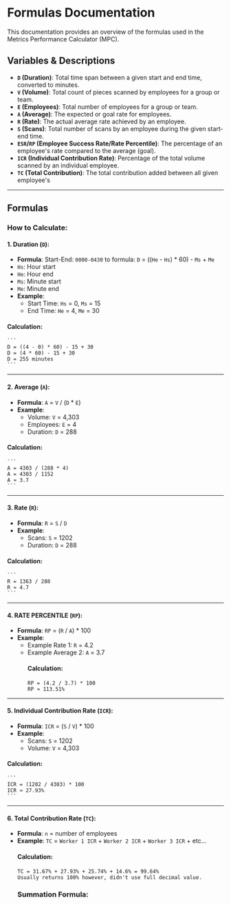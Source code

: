 # Formulas Documentation

This documentation provides an overview of the formulas used in the Metrics Performance Calculator (MPC).

## Variables & Descriptions

- **`D` (Duration)**: Total time span between a given start and end time, converted to minutes.
- **`V` (Volume)**: Total count of pieces scanned by employees for a group or team.
- **`E` (Employees)**: Total number of employees for a group or team.
- **`A` (Average)**: The expected or goal rate for employees.
- **`R` (Rate)**: The actual average rate achieved by an employee.
- **`S` (Scans)**: Total number of scans by an employee during the given start-end time.
- **`ESR`/`RP` (Employee Success Rate/Rate Percentile)**: The percentage of an employee's rate compared to the average (goal).
- **`ICR` (Individual Contribution Rate)**: Percentage of the total volume scanned by an individual employee.
- **`TC` (Total Contribution)**: The total contribution added between all given employee's

---

## Formulas

### How to Calculate:

#### **1. Duration (`D`)**:

- **Formula**: Start-End: `0000-0430` to formula: `D` = ((`He` - `Hs`) \* 60) - `Ms` + `Me`
- `Hs`: Hour start
- `He`: Hour end
- `Ms`: Minute start
- `Me`: Minute end
- **Example**:
  - Start Time: `Hs` = 0, `Ms` = 15
  - End Time: `He` = 4, `Me` = 30

#### Calculation:

    ```
    D = ((4 - 0) * 60) - 15 + 30
    D = (4 * 60) - 15 + 30
    D = 255 minutes
    ```

---

#### **2. Average (`A`)**:

- **Formula**: `A` = `V` / (`D` \* `E`)
- **Example**:
  - Volume: `V` = 4,303
  - Employees: `E` = 4
  - Duration: `D` = 288

#### Calculation:

    ```
    A = 4303 / (288 * 4)
    A = 4303 / 1152
    A ≈ 3.7
    ```

---

#### **3. Rate (`R`)**:

- **Formula**: `R` = `S` / `D`
- **Example**:
  - Scans: `S` = 1202
  - Duration: `D` = 288

#### Calculation:

    ```
    R = 1363 / 288
    R ≈ 4.7
    ```

---

#### **4. RATE PERCENTILE (`RP`)**:

- **Formula**: `RP` = (`R` / `A`) \* 100
- **Example**:
  - Example Rate 1: `R` = 4.2
  - Example Average 2: `A` = 3.7
    #### Calculation:
    ```
    RP = (4.2 / 3.7) * 100
    RP ≈ 113.51%
    ```

---

#### **5. Individual Contribution Rate (`ICR`)**:

- **Formula**: `ICR` = (`S` / `V`) \* 100
- **Example**:
  - Scans: `S` = 1202
  - Volume: `V` = 4,303

#### Calculation:

    ```
    ICR = (1202 / 4303) * 100
    ICR ≈ 27.93%
    ```

---

#### **6. Total Contribution Rate (`TC`)**:

- **Formula**: `n` = number of employees
- **Example**: `TC` = `Worker 1 ICR` + `Worker 2 ICR` + `Worker 3 ICR` + etc...
  #### Calculation:
  ```
  TC = 31.67% + 27.93% + 25.74% + 14.6% = 99.64%
  Usually returns 100% however, didn't use full decimal value.
  ```
  ### Summation Formula:
